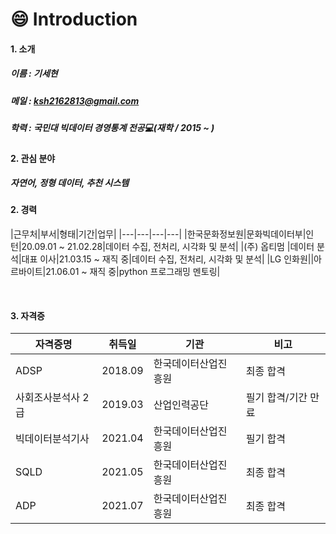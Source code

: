 # :smile: Introduction
#### 1. 소개<br>
##### 이름 : 기세현
##### 메일 : ksh2162813@gmail.com
##### 학력 : 국민대 빅데이터 경영통계 전공:computer:(재학 / 2015 ~ )


#### 2. 관심 분야

##### 자연어, 정형 데이터, 추천 시스템


#### 2. 경력
|근무처|부서|형태|기간|업무|
|---|---|---|---|
|한국문화정보원|문화빅데이터부|인턴|20.09.01 ~ 21.02.28|데이터 수집, 전처리, 시각화 및 분석|
|(주) 옵티멈 |데이터 분석|대표 이사|21.03.15 ~ 재직 중|데이터 수집, 전처리, 시각화 및 분석|
|LG 인화원||아르바이트|21.06.01 ~ 재직 중|python 프로그래밍 멘토링|


<br>

#### 3. 자격증<br>
|자격증명|취득일|기관|비고|
|---|---|---|---|
|ADSP|2018.09|한국데이터산업진흥원|최종 합격|
|사회조사분석사 2급|2019.03|산업인력공단|필기 합격/기간 만료|
|빅데이터분석기사|2021.04|한국데이터산업진흥원|필기 합격|
|SQLD|2021.05|한국데이터산업진흥원|최종 합격|
|ADP|2021.07|한국데이터산업진흥원|최종 합격|



<!--
**kisehyun/kisehyun** is a ✨ _special_ ✨ repository because its `README.md` (this file) appears on your GitHub profile.
